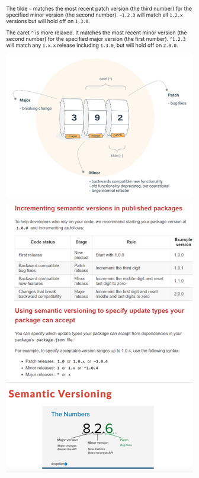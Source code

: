 The tilde `~` matches the most recent patch version (the third number) for the specified minor version (the second number).
`~1.2.3` will match all `1.2.x` versions but will hold off on `1.3.0`.

The caret `^` is more relaxed. It matches the most recent minor version (the second number) for the specified major version (the first number).
`^1.2.3` will match any `1.x.x` release including `1.3.0`, but will hold off on `2.0.0`.

![img](./img/wheelbarrel-with-tilde-caret-white-bg-w1000.jpg)

![img](./img/Screenshot.png)
![version](./img/version.png)
